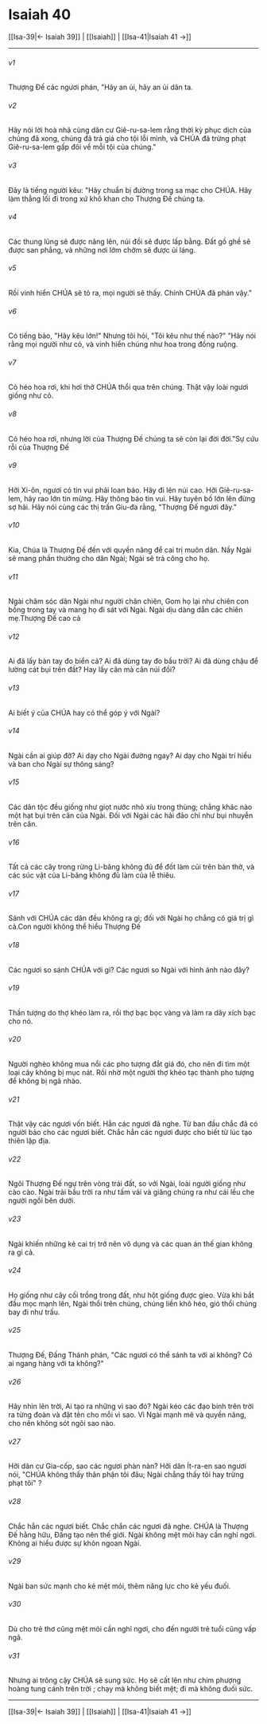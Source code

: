 # Isaiah 40

[[Isa-39|← Isaiah 39]] | [[Isaiah]] | [[Isa-41|Isaiah 41 →]]
***



###### v1 
Thượng Đế các ngươi phán, "Hãy an ủi, hãy an ủi dân ta. 

###### v2 
Hãy nói lời hoà nhã cùng dân cư Giê-ru-sa-lem rằng thời kỳ phục dịch của chúng đã xong, chúng đã trả giá cho tội lỗi mình, và CHÚA đã trừng phạt Giê-ru-sa-lem gấp đôi về mỗi tội của chúng." 

###### v3 
Đây là tiếng người kêu: "Hãy chuẩn bị đường trong sa mạc cho CHÚA. Hãy làm thẳng lối đi trong xứ khô khan cho Thượng Đế chúng ta. 

###### v4 
Các thung lũng sẽ được nâng lên, núi đồi sẽ được lấp bằng. Đất gồ ghề sẽ được san phẳng, và những nơi lởm chởm sẽ được ủi láng. 

###### v5 
Rồi vinh hiển CHÚA sẽ tỏ ra, mọi người sẽ thấy. Chính CHÚA đã phán vậy." 

###### v6 
Có tiếng bảo, "Hãy kêu lớn!" Nhưng tôi hỏi, "Tôi kêu như thế nào?" "Hãy nói rằng mọi người như cỏ, và vinh hiển chúng như hoa trong đồng ruộng. 

###### v7 
Cỏ héo hoa rơi, khi hơi thở CHÚA thổi qua trên chúng. Thật vậy loài ngươi giống như cỏ. 

###### v8 
Cỏ héo hoa rơi, nhưng lời của Thượng Đế chúng ta sẽ còn lại đời đời."Sự cứu rỗi của Thượng Đế 

###### v9 
Hỡi Xi-ôn, ngươi có tin vui phải loan báo. Hãy đi lên núi cao. Hỡi Giê-ru-sa-lem, hãy rao lớn tin mừng. Hãy thông báo tin vui. Hãy tuyên bố lớn lên đừng sợ hãi. Hãy nói cùng các thị trấn Giu-đa rằng, "Thượng Đế ngươi đây." 

###### v10 
Kìa, Chúa là Thượng Đế đến với quyền năng để cai trị muôn dân. Nầy Ngài sẽ mang phần thưởng cho dân Ngài; Ngài sẽ trả công cho họ. 

###### v11 
Ngài chăm sóc dân Ngài như người chăn chiên, Gom họ lại như chiên con bồng trong tay và mang họ đi sát với Ngài. Ngài dịu dàng dẫn các chiên mẹ.Thượng Đế cao cả 

###### v12 
Ai đã lấy bàn tay đo biển cả? Ai đã dùng tay đo bầu trời? Ai đã dùng chậu để lường cát bụi trên đất? Hay lấy cân mà cân núi đồi? 

###### v13 
Ai biết ý của CHÚA hay có thể góp ý với Ngài? 

###### v14 
Ngài cần ai giúp đỡ? Ai dạy cho Ngài đường ngay? Ai dạy cho Ngài trí hiểu và ban cho Ngài sự thông sáng? 

###### v15 
Các dân tộc đều giống như giọt nước nhỏ xíu trong thùng; chẳng khác nào một hạt bụi trên cân của Ngài. Đối với Ngài các hải đảo chỉ như bụi nhuyễn trên cân. 

###### v16 
Tất cả các cây trong rừng Li-băng không đủ để đốt làm củi trên bàn thờ, và các súc vật của Li-băng không đủ làm của lễ thiêu. 

###### v17 
Sánh với CHÚA các dân đều không ra gì; đối với Ngài họ chẳng có giá trị gì cả.Con người không thể hiểu Thượng Đế 

###### v18 
Các ngươi so sánh CHÚA với gì? Các ngươi so Ngài với hình ảnh nào đây? 

###### v19 
Thần tượng do thợ khéo làm ra, rồi thợ bạc bọc vàng và làm ra dây xích bạc cho nó. 

###### v20 
Người nghèo không mua nổi các pho tượng đắt giá đó, cho nên đi tìm một loại cây không bị mục nát. Rồi nhờ một người thợ khéo tạc thành pho tượng để không bị ngã nhào. 

###### v21 
Thật vậy các ngươi vốn biết. Hẳn các ngươi đã nghe. Từ ban đầu chắc đã có người bảo cho các ngươi biết. Chắc hẳn các ngươi được cho biết từ lúc tạo thiên lập địa. 

###### v22 
Ngôi Thượng Đế ngự trên vòng trái đất, so với Ngài, loài người giống như cào cào. Ngài trải bầu trời ra như tấm vải và giăng chúng ra như cái lều che người ngồi bên dưới. 

###### v23 
Ngài khiến những kẻ cai trị trở nên vô dụng và các quan án thế gian không ra gì cả. 

###### v24 
Họ giống như cây cối trồng trong đất, như hột giống được gieo. Vừa khi bắt đầu mọc mạnh lên, Ngài thổi trên chúng, chúng liền khô héo, gió thổi chúng bay đi như trấu. 

###### v25 
Thượng Đế, Đấng Thánh phán, "Các ngươi có thể sánh ta với ai không? Có ai ngang hàng với ta không?" 

###### v26 
Hãy nhìn lên trời, Ai tạo ra những vì sao đó? Ngài kéo các đạo binh trên trời ra từng đoàn và đặt tên cho mỗi vì sao. Vì Ngài mạnh mẽ và quyền năng, cho nên không sót ngôi sao nào. 

###### v27 
Hỡi dân cư Gia-cốp, sao các ngươi phàn nàn? Hỡi dân Ít-ra-en sao ngươi nói, "CHÚA không thấy thân phận tôi đâu; Ngài chẳng thấy tôi hay trừng phạt tôi" ? 

###### v28 
Chắc hẳn các ngươi biết. Chắc chắn các ngươi đã nghe. CHÚA là Thượng Đế hằng hữu, Đấng tạo nên thế giới. Ngài không mệt mỏi hay cần nghỉ ngơi. Không ai hiểu được sự khôn ngoan Ngài. 

###### v29 
Ngài ban sức mạnh cho kẻ mệt mỏi, thêm năng lực cho kẻ yếu đuối. 

###### v30 
Dù cho trẻ thơ cũng mệt mỏi cần nghỉ ngơi, cho đến người trẻ tuổi cũng vấp ngã. 

###### v31 
Nhưng ai trông cậy CHÚA sẽ sung sức. Họ sẽ cất lên như chim phượng hoàng tung cánh trên trời ; chạy mà không biết mệt; đi mà không đuối sức.

***
[[Isa-39|← Isaiah 39]] | [[Isaiah]] | [[Isa-41|Isaiah 41 →]]
